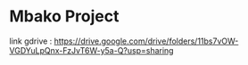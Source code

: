# Mbako Project
link gdrive : https://drive.google.com/drive/folders/11bs7vOW-VGDYuLpQnx-FzJvT6W-y5a-Q?usp=sharing
